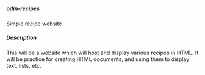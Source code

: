 ##### odin-recipes
Simple recipe website
##### Description
This will be a website which will host and display various recipes in HTML. It will be practice for creating HTML documents, and using them to display text, lists, etc.
